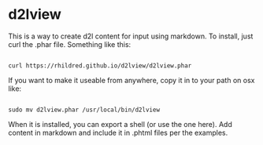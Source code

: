 # d2lview
This is a way to create d2l content for input using markdown. To install, just curl the .phar file. Something like this:

```

curl https://rhildred.github.io/d2lview/d2lview.phar

```

If you want to make it useable from anywhere, copy it in to your path on osx like:

```

sudo mv d2lview.phar /usr/local/bin/d2lview

```

When it is installed, you can export a shell (or use the one here). Add content in markdown and include it in .phtml files per the examples.

